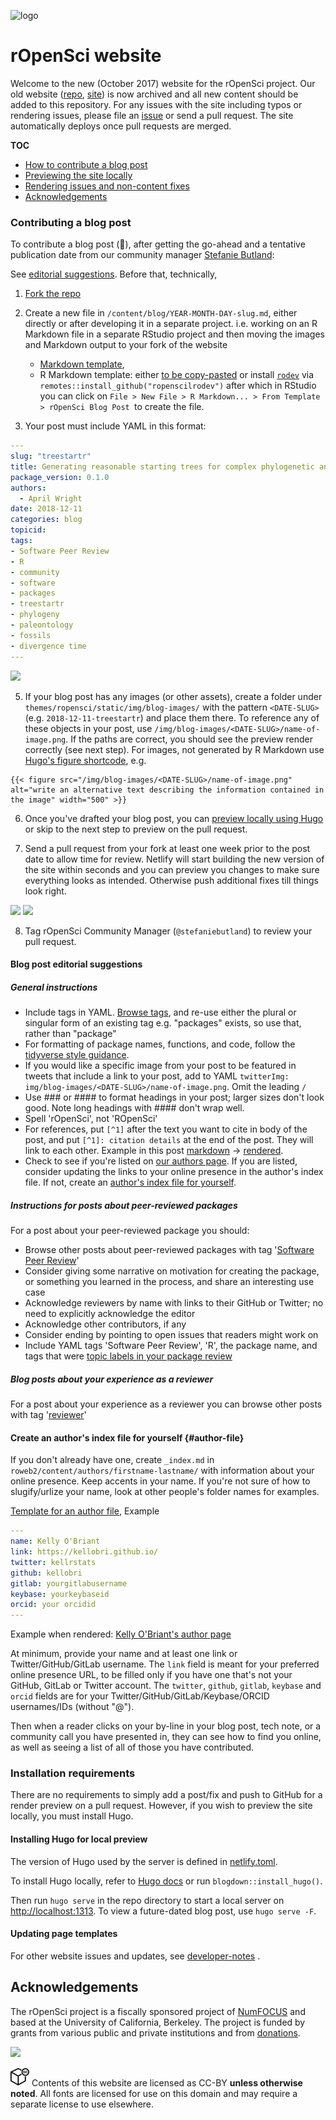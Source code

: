![logo](https://i.imgur.com/jNpQMPW.png)
# rOpenSci website

Welcome to the new (October 2017) website for the rOpenSci project. Our old website ([repo](https://github.com/ropensci/roweb), [site](http://legacy.ropensci.org/)) is now archived and all new content should be added to this repository. For any issues with the site including typos or rendering issues, please file an [issue](https://github.com/ropensci/roweb2/issues) or send a pull request. The site automatically deploys once pull requests are merged.

__TOC__

- [How to contribute a blog post](#contributing-a-blog-post)
- [Previewing the site locally](#installing-hugo-for-local-preview)
- [Rendering issues and non-content fixes](#updating-page-templates)
- [Acknowledgements](#acknowledgements)

### Contributing a blog post

To contribute a blog post (🙏), after getting the go-ahead and a tentative publication date from our community manager [Stefanie Butland](https://ropensci.org/authors/stefanie-butland/):

See [editorial suggestions](#blog-post-editorial-suggestions). Before that, technically,

1. [Fork the repo](https://happygitwithr.com/fork-and-clone.html)
2. Create a new file in `/content/blog/YEAR-MONTH-DAY-slug.md`, either directly or after developing it in a separate project. i.e. working on an R Markdown file in a separate RStudio project and then moving the images and Markdown output to your fork of the website
    * [Markdown template](2019-06-04-post-template.md), 
    * R Markdown template: either [to be copy-pasted](https://github.com/ropenscilabs/rodev/blob/master/inst/rmarkdown/templates/ropensci-blog-post/skeleton/skeleton.Rmd) or install [`rodev`](https://docs.ropensci.org/rodev/) via `remotes::install_github("ropenscilrodev")` after which in RStudio you can click on `File > New File > R Markdown... > From Template > rOpenSci Blog Post `to create the file.

3. Your post must include YAML in this format:

```yaml
---
slug: "treestartr"
title: Generating reasonable starting trees for complex phylogenetic analyses
package_version: 0.1.0
authors:
  - April Wright
date: 2018-12-11
categories: blog
topicid:
tags:
- Software Peer Review
- R
- community
- software
- packages
- treestartr
- phylogeny
- paleontology
- fossils
- divergence time
---
```

![](https://i.imgur.com/Ng9VE0J.png)

5. If your blog post has any images (or other assets), create a folder under `themes/ropensci/static/img/blog-images/` with the pattern `<DATE-SLUG>` (e.g. `2018-12-11-treestartr`) and place them there. To reference any of these objects in your post,  use `/img/blog-images/<DATE-SLUG>/name-of-image.png`. If the paths are correct, you should see the preview render correctly (see next step). For images, not generated by R Markdown use [Hugo's figure shortcode](https://gohugo.io/content-management/shortcodes/#figure), e.g.

```
{{< figure src="/img/blog-images/<DATE-SLUG>/name-of-image.png" alt="write an alternative text describing the information contained in the image" width="500" >}}
```

6. Once you've drafted your blog post, you can [preview locally using Hugo](#installing-hugo-for-local-preview) or skip to the next step to preview on the pull request. 

7. Send a pull request from your fork at least one week prior to the post date to allow time for review. Netlify will start building the new version of the site within seconds and you can preview you changes to make sure everything looks as intended. Otherwise push additional fixes till things look right.  

![](https://i.imgur.com/HYcQyB4.png)
![](https://i.imgur.com/0deI0d3.png)

8. Tag rOpenSci Community Manager (`@stefaniebutland`) to review your pull request.

#### Blog post editorial suggestions

##### General instructions

- Include tags in YAML. [Browse tags](https://ropensci.org/tags/), and re-use either the plural or singular form of an existing tag e.g. "packages" exists, so use that, rather than "package"
- For formatting of package names, functions, and code, follow the [tidyverse style guidance](https://style.tidyverse.org/documentation.html#r-code).
- If you would like a specific image from your post to be featured in tweets that include a link to your post, add to YAML `twitterImg: img/blog-images/<DATE-SLUG>/name-of-image.png`. Omit the leading `/`
- Use ### or #### to format headings in your post; larger sizes don't look good. Note long headings with #### don't wrap well.
- Spell 'rOpenSci', not 'ROpenSci'
- For references, put `[^1]` after the text you want to cite in body of the post, and put `[^1]: citation details` at the end of the post. They will link to each other. Example in this post [markdown](https://raw.githubusercontent.com/ropensci/roweb2/master/content/blog/2019-04-18-ropensci-mee.md) -> [rendered](https://ropensci.org/blog/2019/04/18/wild-standards/). 
- Check to see if you're listed on [our authors page](https://ropensci.org/authors/). If you are listed, consider updating the links to your online presence in the author's index file. If not, create an [author's index file for yourself](#author-file). 

##### Instructions for posts about peer-reviewed packages

For a post about your peer-reviewed package you should:
- Browse other posts about peer-reviewed packages with tag '[Software Peer Review](https://ropensci.org/tags/software-peer-review/)'
- Consider giving some narrative on motivation for creating the package, or something you learned in the process, and share an interesting use case
- Acknowledge reviewers by name with links to their GitHub or Twitter; no need to explicitly acknowledge the editor
- Acknowledge other contributors, if any
- Consider ending by pointing to open issues that readers might work on
- Include YAML tags 'Software Peer Review', 'R', the package name, and tags that were [topic labels in your package review](https://github.com/ropensci/software-review/labels)

##### Blog posts about your experience as a reviewer

For a post about your experience as a reviewer you can browse other posts with tag '[reviewer](https://ropensci.org/tags/reviewer/)'

#### Create an author's index file for yourself {#author-file}

If you don't already have one, create `_index.md` in `roweb2/content/authors/firstname-lastname/` with information about your online presence. Keep accents in your name. If you're not sure of how to slugify/urlize your name, look at other people's folder names for examples.

[Template for an author file](author-name.md), Example 

```yaml
---
name: Kelly O'Briant
link: https://kellobri.github.io/
twitter: kellrstats
github: kellobri
gitlab: yourgitlabusername
keybase: yourkeybaseid
orcid: your orcidid
---
```

Example when rendered: [Kelly O'Briant's author page](https://ropensci.org/authors/kelly-obriant/)

At minimum, provide your name and at least one link or Twitter/GitHub/GitLab username. The `link` field is meant for your preferred online presence URL, to be filled only if you have one that's not your GitHub, GitLab or Twitter account. The `twitter`, `github`, `gitlab`, `keybase` and `orcid` fields are for your Twitter/GitHub/GitLab/Keybase/ORCID usernames/IDs (without "@").

Then when a reader clicks on your by-line in your blog post, tech note, or a community call you have presented in, they can see how to find you online, as well as seeing a list of all of those you have contributed. 

### Installation requirements

There are no requirements to simply add a post/fix and push to GitHub for a render preview on a pull request. However, if you wish to preview the site locally, you must install Hugo.

#### Installing Hugo for local preview

The version of Hugo used by the server is defined in [netlify.toml](netlify.toml). 

To install Hugo locally, refer to [Hugo docs](https://gohugo.io/getting-started/installing/) or run `blogdown::install_hugo()`.

Then run `hugo serve` in the repo directory to start a local server on [http://localhost:1313](http://localhost:1313). To view a future-dated blog post, use `hugo serve -F`.


#### Updating page templates

For other website issues and updates, see [developer-notes](developer-notes.md)
.
## Acknowledgements

The rOpenSci project is a fiscally sponsored project of [NumFOCUS](https://www.numfocus.org/) and based at the University of California, Berkeley. The project is funded by grants from various public and private institutions and from [donations](https://ropensci.org/donate/).

![](https://i.imgur.com/zlWonsc.png)

![](ccby.png) Contents of this website are licensed as CC-BY **unless otherwise noted**. All fonts are licensed for use on this domain and may require a separate license to use elsewhere.
